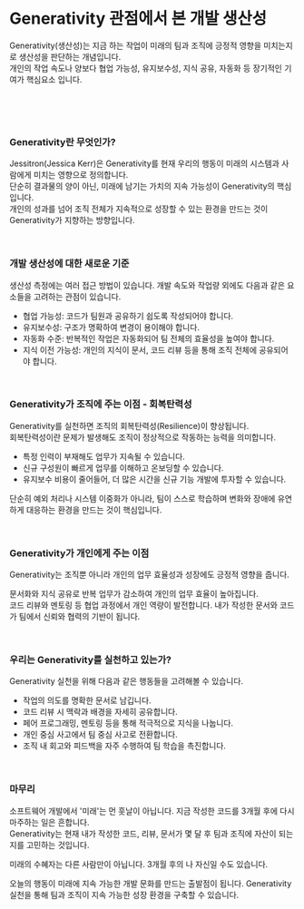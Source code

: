 # Generativity 관점에서 본 개발 생산성

Generativity(생산성)는 지금 하는 작업이 미래의 팀과 조직에 긍정적 영향을 미치는지로 생산성을 판단하는 개념입니다. <br>
개인의 작업 속도나 양보다 협업 가능성, 유지보수성, 지식 공유, 자동화 등 장기적인 기여가 핵심요소 입니다.



<br>
<br>
<br>

### Generativity란 무엇인가?
Jessitron(Jessica Kerr)은 Generativity를 현재 우리의 행동이 미래의 시스템과 사람에게 미치는 영향으로 정의합니다. <br>
단순히 결과물의 양이 아닌, 미래에 남기는 가치의 지속 가능성이 Generativity의 핵심입니다. <br>
개인의 성과를 넘어 조직 전체가 지속적으로 성장할 수 있는 환경을 만드는 것이 Generativity가 지향하는 방향입니다.

<br>

### 개발 생산성에 대한 새로운 기준
생산성 측정에는 여러 접근 방법이 있습니다. 개발 속도와 작업량 외에도 다음과 같은 요소들을 고려하는 관점이 있습니다.

- 협업 가능성: 코드가 팀원과 공유하기 쉽도록 작성되어야 합니다.
- 유지보수성: 구조가 명확하여 변경이 용이해야 합니다.
- 자동화 수준: 반복적인 작업은 자동화되어 팀 전체의 효율성을 높여야 합니다.
- 지식 이전 가능성: 개인의 지식이 문서, 코드 리뷰 등을 통해 조직 전체에 공유되어야 합니다.

<br>
 
### Generativity가 조직에 주는 이점 - 회복탄력성
Generativity를 실천하면 조직의 회복탄력성(Resilience)이 향상됩니다. <br>
회복탄력성이란 문제가 발생해도 조직이 정상적으로 작동하는 능력을 의미합니다. <br>

- 특정 인력이 부재해도 업무가 지속될 수 있습니다.
- 신규 구성원이 빠르게 업무를 이해하고 온보딩할 수 있습니다.
- 유지보수 비용이 줄어들어, 더 많은 시간을 신규 기능 개발에 투자할 수 있습니다.


단순히 예외 처리나 시스템 이중화가 아니라,
팀이 스스로 학습하며 변화와 장애에 유연하게 대응하는 환경을 만드는 것이 핵심입니다.

<br>

### Generativity가 개인에게 주는 이점
Generativity는 조직뿐 아니라 개인의 업무 효율성과 성장에도 긍정적 영향을 줍니다.

문서화와 지식 공유로 반복 업무가 감소하여 개인의 업무 효율이 높아집니다.<br>
코드 리뷰와 멘토링 등 협업 과정에서 개인 역량이 발전합니다.
내가 작성한 문서와 코드가 팀에서 신뢰와 협력의 기반이 됩니다.

<br>

### 우리는 Generativity를 실천하고 있는가?
Generativity 실천을 위해 다음과 같은 행동들을 고려해볼 수 있습니다.

- 작업의 의도를 명확한 문서로 남깁니다.
- 코드 리뷰 시 맥락과 배경을 자세히 공유합니다.
- 페어 프로그래밍, 멘토링 등을 통해 적극적으로 지식을 나눕니다.
- 개인 중심 사고에서 팀 중심 사고로 전환합니다.
- 조직 내 회고와 피드백을 자주 수행하여 팀 학습을 촉진합니다.
 
<br>

### 마무리
소프트웨어 개발에서 '미래'는 먼 훗날이 아닙니다. 지금 작성한 코드를 3개월 후에 다시 마주하는 일은 흔합니다.<br>
Generativity는 현재 내가 작성한 코드, 리뷰, 문서가 몇 달 후 팀과 조직에 자산이 되는지를 고민하는 것입니다.

미래의 수혜자는 다른 사람만이 아닙니다. 3개월 후의 나 자신일 수도 있습니다.

오늘의 행동이 미래에 지속 가능한 개발 문화를 만드는 출발점이 됩니다.
Generativity 실천을 통해 팀과 조직이 지속 가능한 성장 환경을 구축할 수 있습니다.
